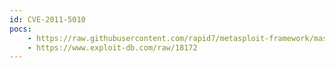 ```yaml
---
id: CVE-2011-5010
pocs:
    - https://raw.githubusercontent.com/rapid7/metasploit-framework/master/modules/exploits/unix/http/ctek_skyrouter.rb
    - https://www.exploit-db.com/raw/18172
---
```

